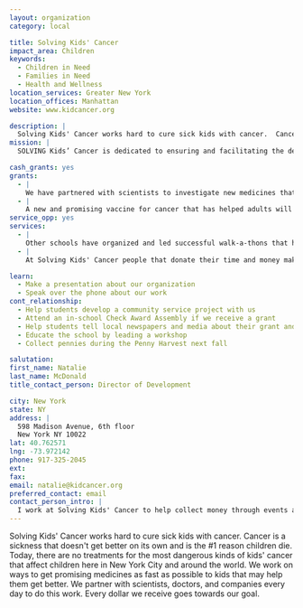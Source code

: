 ```yaml
---
layout: organization
category: local

title: Solving Kids' Cancer
impact_area: Children
keywords: 
  - Children in Need
  - Families in Need
  - Health and Wellness
location_services: Greater New York
location_offices: Manhattan
website: www.kidcancer.org

description: |
  Solving Kids' Cancer works hard to cure sick kids with cancer.  Cancer is a sickness that doesn't get better on its own and is the #1 reason children die.   Today, there are no treatments for the most dangerous kinds of kids' cancer that affect children here in New York City and around the world.  We work on ways to get promising medicines as fast as possible to kids that may help them get better.  We partner with scientists, doctors, and companies every day to do this work.  Every dollar we receive goes towards our goal.
mission: |
  SOLVING Kids’ Cancer is dedicated to ensuring and facilitating the development of therapies to improve children’s cancer survivorship through an aggressively funded and innovative research model.

cash_grants: yes
grants: 
  - |
    We have partnered with scientists to investigate new medicines that have not yet been tested in kids with cancer.  A large project with SICK KIDS Hospital of Canada is ongoing.
  - |
    A new and promising vaccine for cancer that has helped adults will be tested in children with cancer.
service_opp: yes
services: 
  - |
    Other schools have organized and led successful walk-a-thons that have raised much needed money to help us with the goals of SKC.  Your school can do the same with our help.
  - |
    At Solving Kids' Cancer people that donate their time and money make a big difference.  We could use your help to say thank you. Submit art and thank you's in your own words for us to use.

learn: 
  - Make a presentation about our organization
  - Speak over the phone about our work
cont_relationship: 
  - Help students develop a community service project with us
  - Attend an in-school Check Award Assembly if we receive a grant
  - Help students tell local newspapers and media about their grant and/or project with us
  - Educate the school by leading a workshop
  - Collect pennies during the Penny Harvest next fall

salutation: 
first_name: Natalie
last_name: McDonald
title_contact_person: Director of Development

city: New York
state: NY
address: |
  598 Madison Avenue, 6th floor  
  New York NY 10022
lat: 40.762571
lng: -73.972142
phone: 917-325-2045
ext: 
fax: 
email: natalie@kidcancer.org
preferred_contact: email
contact_person_intro: |
  I work at Solving Kids' Cancer to help collect money through events and other activities to find a cure for kids with cancer.  I meet with all different types of people including children.  This is my first time working with Penny Harvest schools.
---
```

Solving Kids' Cancer works hard to cure sick kids with cancer.  Cancer is a sickness that doesn't get better on its own and is the #1 reason children die.   Today, there are no treatments for the most dangerous kinds of kids' cancer that affect children here in New York City and around the world.  We work on ways to get promising medicines as fast as possible to kids that may help them get better.  We partner with scientists, doctors, and companies every day to do this work.  Every dollar we receive goes towards our goal.